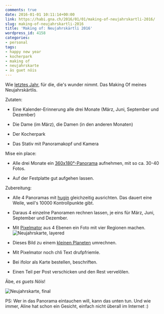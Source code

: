 ```yaml
---
comments: true
date: 2016-01-01 10:11:14+00:00
link: https://habi.gna.ch/2016/01/01/making-of-neujahrskartli-2016/
slug: making-of-neujahrskartli-2016
title: 'Making of: Neujahrskärtli 2016'
wordpress_id: 4158
categories:
- personal
tags:
- happy new year
- kocherpark
- making of
- neujahrskarte
- äs guet nöis
---
```


Wie [letztes Jahr](https://habi.gna.ch/2015/01/20/making-of-neujahrskartli-2015/), für die, die's wunder nimmt. Das Making Of meines Neujahrskärtlis.

Zutaten:





  * Eine Kalender-Erinnerung alle drei Monate (März, Juni, September und Dezember)


  * Die Dame (im März), die Damen (in den anderen Monaten)


  * Der Kocherpark


  * Das Stativ mit Panoramakopf und Kamera



Mise ein place:



  * Alle drei Monate ein [360x180°-Panorama](http://wiki.panotools.org/Equirectangular_Projection) aufnehmen, mit so ca. 30-40 Fotos.


  * Auf der Festplatte gut aufgehen lassen.



Zubereitung:



  * Alle 4 Panoramas mit [hugin](http://hugin.sf.net) gleichzeitig ausrichten. Das dauert eine Weile, weil's 10000 Kontrollpunkte gibt.


  * Daraus 4 einzelne Panoramen rechnen lassen, je eins für März, Juni, September und Dezember.


  * Mit [Pixelmator](http://www.pixelmator.com/mac/) aus 4 Ebenen ein Foto mit vier Regionen machen.
![Neujahrskarte, layered](https://habi.gna.ch/wp-content/uploads/2016/01/Neujahrskarte16_layered.jpg)


  * Dieses Bild zu einem [kleinen Planeten](https://en.wikipedia.org/wiki/Stereographic_projection) umrechnen.


  * Mit Pixelmator noch chli Text drufpfriemle.


  * Bei ifolor als Karte bestellen, beschriften.


  * Einen Teil per Post verschicken und den Rest vervelölen.





Äbe, _es guets Nöis_!

![Neujahrskarte, final](https://habi.gna.ch/wp-content/uploads/2016/01/Neujahrskarte16_final.jpg)

PS: Wer in das Panorama eintauchen will, kann das unten tun. Und wie immer, Aline hat schon ein Gesicht, einfach nicht überall im Internet :)


